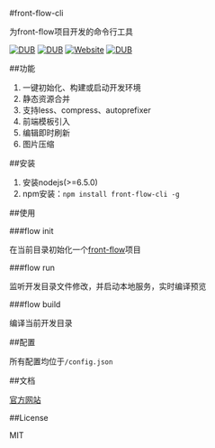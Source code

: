 #front-flow-cli

为front-flow项目开发的命令行工具

[![DUB](https://img.shields.io/badge/npm-v2.0.0-blue.svg?maxAge=2592000)]() [![DUB](https://img.shields.io/badge/nodejs%20support-v6.5.0-green.svg?maxAge=2592000)]() [![Website](https://img.shields.io/website-up-down-green-red/http/shields.io.svg?maxAge=2592000)](http://zangtao.org/projects/front-flow-cli/) [![DUB](https://img.shields.io/dub/l/vibe-d.svg?maxAge=2592000)]()


##功能

1. 一键初始化、构建或启动开发环境
2. 静态资源合并
3. 支持less、compress、autoprefixer
4. 前端模板引入
5. 编辑即时刷新
6. 图片压缩

##安装

1. 安装nodejs(>=6.5.0)
2. npm安装：`npm install front-flow-cli -g`

##使用

###flow init

在当前目录初始化一个[front-flow](https://github.com/tower1229/front-flow-template)项目

###flow run

监听开发目录文件修改，并启动本地服务，实时编译预览

###flow build

编译当前开发目录

##配置

所有配置均位于`/config.json`

##文档

[官方网站](http://zangtao.org/projects/front-flow-cli/)

##License 

MIT
